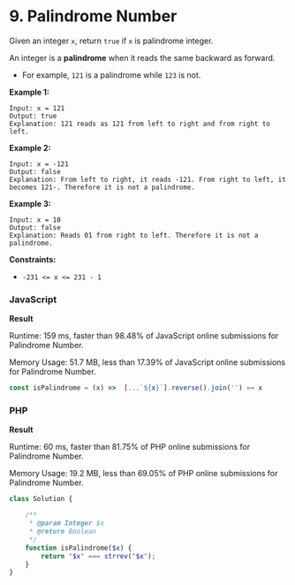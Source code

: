 # 9. Palindrome Number

Given an integer `x`, return `true` if `x` is palindrome integer.

An integer is a **palindrome** when it reads the same backward as forward.

* For example, `121` is a palindrome while `123` is not.

**Example 1:**

```
Input: x = 121
Output: true
Explanation: 121 reads as 121 from left to right and from right to left.
```

**Example 2:**

```
Input: x = -121
Output: false
Explanation: From left to right, it reads -121. From right to left, it becomes 121-. Therefore it is not a palindrome.
```

**Example 3:**

```
Input: x = 10
Output: false
Explanation: Reads 01 from right to left. Therefore it is not a palindrome.
```

**Constraints:**

* `-231 <= x <= 231 - 1`

### JavaScript <a href="#javascript" id="javascript"></a>

**Result**&#x20;

Runtime: 159 ms, faster than 98.48% of JavaScript online submissions for Palindrome Number.

Memory Usage: 51.7 MB, less than 17.39% of JavaScript online submissions for Palindrome Number.

```javascript
const isPalindrome = (x) =>  [...`${x}`].reverse().join('') == x
```

### PHP <a href="#javascript" id="javascript"></a>

**Result**&#x20;

Runtime: 60 ms, faster than 81.75% of PHP online submissions for Palindrome Number.

Memory Usage: 19.2 MB, less than 69.05% of PHP online submissions for Palindrome Number.

```php
class Solution {

    /**
     * @param Integer $x
     * @return Boolean
     */
    function isPalindrome($x) {
        return "$x" === strrev("$x");
    }
}
```
